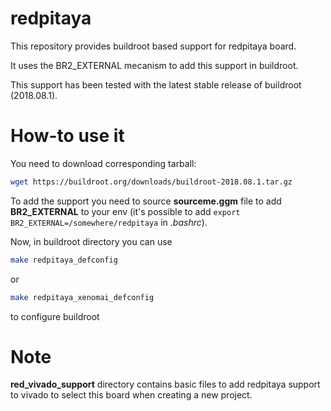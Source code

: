 # redpitaya

This repository provides buildroot based support for redpitaya board.

It uses the BR2_EXTERNAL mecanism to add this support in buildroot.

This support has been tested with the latest stable release of buildroot (2018.08.1).

How-to use it
=============

You need to download corresponding tarball:
```bash
wget https://buildroot.org/downloads/buildroot-2018.08.1.tar.gz
```

To add the support you need to source **sourceme.ggm** file to add **BR2_EXTERNAL** to
your env (it's possible to add <code>export
BR2_EXTERNAL=/somewhere/redpitaya</code> in *.bashrc*).

Now, in buildroot directory you can use 
```bash
make redpitaya_defconfig
```
or
```bash
make redpitaya_xenomai_defconfig
```
to configure buildroot

Note
====

**red_vivado_support** directory contains basic files to add redpitaya support
to vivado to select this board when creating a new project.

